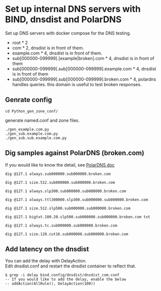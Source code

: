 # Set up internal DNS servers with BIND, dnsdist and PolarDNS

Set up DNS servers with docker compose for the DNS testing.

- root * 2
- com * 2, dnsdist is in front of them.
- example.com * 4, dnsdist is in front of them.
- sub[000000-099999].[example|broken].com * 4, dnsdist is in front of them
- sub[000000-099999].sub[000000-099999].example.com * 4, dnsdist is in front of them
- sub[000000-099999].sub[000000-099999].broken.com * 4, polardns handles queries. this domain is useful to test broken responses.

## Genrate config

```
cd Python_gen_zone_conf/
```

generate named.conf and zone files.
```
./gen_example.com.py
./gen_sub.example.com.py
./gen_sub.sub.example.com.py
```

## Dig samples against PolarDNS (broken.com)

If you would like to know the detail, see [PolarDNS doc](https://github.com/oryxlabs/PolarDNS/tree/main)
```
dig @127.1 always.sub000000.sub000000.broken.com 

dig @127.1 size.512.sub000000.sub000000.broken.com 

dig @127.1 always.slp300.sub000000.sub000000.broken.com

dig @127.1 always.ttl300000.slp300.sub000000.sub000000.broken.com  

dig @127.1 size.512.slp500.sub000000.sub000000.broken.com 

dig @127.1 bigtxt.100.20.slp500.sub000000.sub000000.broken.com txt

dig @127.1 always.tc.sub000000.sub000000.broken.com

dig @127.1 size.128.cut16.sub000000.sub000000.broken.com
```

## Add latency on the dnsdist

You can add the delay with DelayAction.<br>
Edit dnsdist.conf and restart the dnsdist container to reflect that.
```
$ grep -i delay bind_config/dnsdist/dnsdist_com.conf
-- If you would like to add the delay, enable the below
-- addAction(AllRule(), DelayAction(100))
```